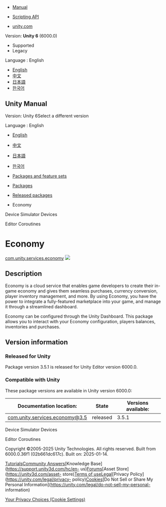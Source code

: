 [](https://docs.unity3d.com)

  * [Manual](../Manual/index.html)
  * [Scripting API](../ScriptReference/index.html)

  * [unity.com](https://unity.com/)

Version: **Unity 6** (6000.0)

  * Supported
  * Legacy

Language : English

  * [English](/Manual/com.unity.services.economy.html)
  * [中文](/cn/current/Manual/com.unity.services.economy.html)
  * [日本語](/ja/current/Manual/com.unity.services.economy.html)
  * [한국어](/kr/current/Manual/com.unity.services.economy.html)

[](https://docs.unity3d.com)

## Unity Manual

Version: Unity 6Select a different version

Language : English

  * [English](/Manual/com.unity.services.economy.html)
  * [中文](/cn/current/Manual/com.unity.services.economy.html)
  * [日本語](/ja/current/Manual/com.unity.services.economy.html)
  * [한국어](/kr/current/Manual/com.unity.services.economy.html)

  * [Packages and feature sets](PackagesList.html)
  * [Packages](Packages-all.html)
  * [Released packages](pack-safe.html)
  * Economy 

[](com.unity.device-simulator.devices.html)

Device Simulator Devices

[](com.unity.editorcoroutines.html)

Editor Coroutines

# Economy

[com.unity.services.economy](https://docs.unity.com/economy/)
![](../uploads/Main/iconRel.png)

## Description

Economy is a cloud service that enables game developers to create their in-
game economy and gives them seamless purchases, currency conversion, player
inventory management, and more. By using Economy, you have the power to
integrate a fully-featured marketplace into your game, and manage it through a
streamlined dashboard.  
  
Economy can be configured through the Unity Dashboard. This package allows you
to interact with your Economy configuration, players balances, inventories and
purchases.

## Version information

### Released for Unity

Package version 3.5.1 is released for Unity Editor version 6000.0.

### Compatible with Unity

These package versions are available in Unity version 6000.0:

**Documentation location:** | **State** | **Versions available:**  
---|---|---  
[com.unity.services.economy@3.5](https://docs.unity.com/economy/) | released | 3.5.1  
  
[](com.unity.device-simulator.devices.html)

Device Simulator Devices

[](com.unity.editorcoroutines.html)

Editor Coroutines

Copyright ©2005-2025 Unity Technologies. All rights reserved. Built from
6000.0.36f1 (02b661dc617c). Built on: 2025-01-14.

[Tutorials](https://learn.unity.com/)[Community
Answers](https://answers.unity3d.com)[Knowledge
Base](https://support.unity3d.com/hc/en-
us)[Forums](https://forum.unity3d.com)[Asset Store](https://unity3d.com/asset-
store)[Terms of
use](https://docs.unity3d.com/Manual/TermsOfUse.html)[Legal](https://unity.com/legal)[Privacy
Policy](https://unity.com/legal/privacy-
policy)[Cookies](https://unity.com/legal/cookie-policy)[Do Not Sell or Share
My Personal Information](https://unity.com/legal/do-not-sell-my-personal-
information)

[Your Privacy Choices (Cookie Settings)](javascript:void\(0\);)

